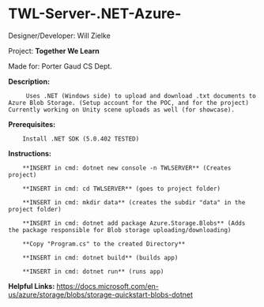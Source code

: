 # TWL-Server-.NET-Azure-

  Designer/Developer: Will Zielke

  Project: **Together We Learn**

  Made for: Porter Gaud CS Dept.

**Description:**

         Uses .NET (Windows side) to upload and download .txt documents to Azure Blob Storage. (Setup account for the POC, and for the project) Currently working on Unity scene uploads as well (for showcase). 

**Prerequisites:**

        Install .NET SDK (5.0.402 TESTED)

**Instructions:**
  
        **INSERT in cmd: dotnet new console -n TWLSERVER** (Creates project)

        **INSERT in cmd: cd TWLSERVER** (goes to project folder)

        **INSERT in cmd: mkdir data** (creates the subdir "data" in the project folder)

        **INSERT in cmd: dotnet add package Azure.Storage.Blobs** (Adds the package responsible for Blob storage uploading/downloading)

        **Copy "Program.cs" to the created Directory**

        **INSERT in cmd: dotnet build** (builds app)

        **INSERT in cmd: dotnet run** (runs app)
        
**Helpful Links:**
        https://docs.microsoft.com/en-us/azure/storage/blobs/storage-quickstart-blobs-dotnet
